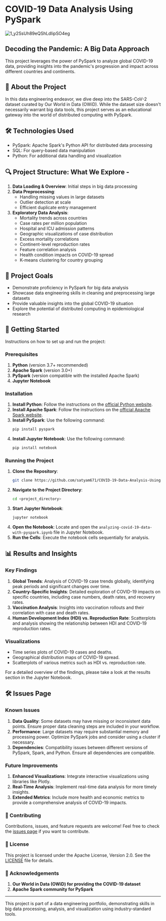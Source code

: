 # COVID-19 Data Analysis Using PySpark
![1_y2SsUh89eQShLdIipSO4eg](https://github.com/user-attachments/assets/1bc9403b-6b33-443d-8286-9640b4d9bf88)

## Decoding the Pandemic: A Big Data Approach

This project leverages the power of PySpark to analyze global COVID-19 data, providing insights into the pandemic's progression and impact across different countries and continents.

## 🦠 About the Project

In this data engineering endeavor, we dive deep into the SARS-CoV-2 dataset curated by Our World in Data (OWiD). While the dataset size doesn't necessarily warrant big data tools, this project serves as an educational gateway into the world of distributed computing with PySpark.

## 🛠 Technologies Used

- PySpark: Apache Spark's Python API for distributed data processing
- SQL: For query-based data manipulation
- Python: For additional data handling and visualization

## 🔍 Project Structure: What We Explore -

1. **Data Loading & Overview**: Initial steps in big data processing
2. **Data Preprocessing**: 
   - Handling missing values in large datasets
   - Outlier detection at scale
   - Efficient duplicate entry management
3. **Exploratory Data Analysis**:
   - Mortality trends across countries
   - Case rates per million population
   - Hospital and ICU admission patterns
   - Geographic visualizations of case distribution
   - Excess mortality correlations
   - Continent-level reproduction rates
   - Feature correlation analysis
   - Health condition impacts on COVID-19 spread
   - K-means clustering for country grouping

## 🎯 Project Goals

- Demonstrate proficiency in PySpark for big data analysis
- Showcase data engineering skills in cleaning and preprocessing large datasets
- Provide valuable insights into the global COVID-19 situation
- Explore the potential of distributed computing in epidemiological research

## 🚀 Getting Started

Instructions on how to set up and run the project:

### Prerequisites
1. **Python** (version 3.7+ recommended)
2. **Apache Spark** (version 3.0+)
3. **PySpark** (version compatible with the installed Apache Spark)
4. **Jupyter Notebook**

### Installation
1. **Install Python**: Follow the instructions on the [official Python website](https://www.python.org/downloads/).
2. **Install Apache Spark**: Follow the instructions on the [official Apache Spark website](https://spark.apache.org/downloads.html).
3. **Install PySpark**: Use the following command:
    ```bash
    pip install pyspark
    ```
4. **Install Jupyter Notebook**: Use the following command:
    ```bash
    pip install notebook
    ```

### Running the Project
1. **Clone the Repository**: 
    ```bash
    git clone https://github.com/satyam671/COVID-19-Data-Analysis-Using-PySpark.git
    ```
2. **Navigate to the Project Directory**:
    ```bash
    cd <project_directory>
    ```
3. **Start Jupyter Notebook**:
    ```bash
    jupyter notebook
    ```
4. **Open the Notebook**: Locate and open the `analyzing-covid-19-data-with-pyspark.ipynb` file in Jupyter Notebook.
5. **Run the Cells**: Execute the notebook cells sequentially for analysis.


## 📊 Results and Insights

### Key Findings
1. **Global Trends**: Analysis of COVID-19 case trends globally, identifying peak periods and significant changes over time.
2. **Country-Specific Insights**: Detailed exploration of COVID-19 impacts on specific countries, including case numbers, death rates, and recovery rates.
3. **Vaccination Analysis**: Insights into vaccination rollouts and their correlation with case and death rates.
4. **Human Development Index (HDI) vs. Reproduction Rate**: Scatterplots and analysis showing the relationship between HDI and COVID-19 reproduction rates.

### Visualizations
- Time series plots of COVID-19 cases and deaths.
- Geographical distribution maps of COVID-19 spread.
- Scatterplots of various metrics such as HDI vs. reproduction rate.

For a detailed overview of the findings, please take a look at the results section in the Jupyter Notebook.

## 🛠️ Issues Page

### Known Issues
1. **Data Quality**: Some datasets may have missing or inconsistent data points. Ensure proper data cleaning steps are included in your workflow.
2. **Performance**: Large datasets may require substantial memory and processing power. Optimize PySpark jobs and consider using a cluster if necessary.
3. **Dependencies**: Compatibility issues between different versions of PySpark, Spark, and Python. Ensure all dependencies are compatible.

### Future Improvements
1. **Enhanced Visualizations**: Integrate interactive visualizations using libraries like Plotly.
2. **Real-Time Analysis**: Implement real-time data analysis for more timely insights.
3. **Extended Metrics**: Include more health and economic metrics to provide a comprehensive analysis of COVID-19 impacts.

### 🤝 Contributing

Contributions, issues, and feature requests are welcome! Feel free to check the [issues page](https://github.com/satyam671/COVID-19-Data-Analysis-With-Pyspark/issues) if you want to contribute.

### 📝 License

This project is licensed under the Apache License, Version 2.0. See the [LICENSE](https://github.com/satyam671/COVID-19-Data-Analysis-Using-PySpark/blob/main/LICENSE) file for details.

### 🙏 Acknowledgements

1. **Our World in Data (OWiD) for providing the COVID-19 dataset**
2. **Apache Spark community for PySpark**

---

This project is part of a data engineering portfolio, demonstrating skills in big data processing, analysis, and visualization using industry-standard tools.
